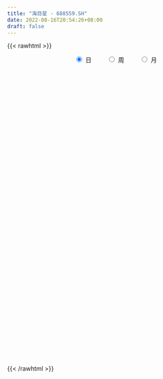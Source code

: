 ```yaml
---
title: "海目星 - 688559.SH"
date: 2022-08-16T20:54:26+08:00
draft: false
---
```

{{< rawhtml >}}
    <div style="text-align: center">
        <label style="padding: 1rem;"><input style="margin-right: .5rem" type="radio" name="period" value="D" checked onclick="period_change(this)">日</label>
        <label style="padding: 1rem;"><input style="margin-right: .5rem" type="radio" name="period" value="W" onclick="period_change(this)">周</label>
        <label style="padding: 1rem;"><input style="margin-right: .5rem" type="radio" name="period" value="M" onclick="period_change(this)">月</label>
    </div>
    <div id="chart" style="height: 700px;"></div> 
    <script type="text/javascript">
        const D_v = [331023.58,233807.2,168709.3,133094.1,109675.34,128371.54,232971.29,162898.63,172274.98,119648.95,159920.66,119898.91,85686.98,66166.18,46047.25,50195.69,43877.02,59769.18,60004.57,48493.14,50238.14,45482.8,31546.42,31267.05,38848.85,25754.62,40434.48,19551.97,17386.83,28547.56,35949.42,72055.85,62269.78,57394.04,94035.04,64672.62,48995.63,57337.78,41076.34,35884.41,26931.94,18920.48,19623.72,37570.0,27337.05,24051.75,17864.01,29975.16,27480.89,35969.05,31116.46,16134.08,15358.33,17590.92,34289.47,18653.38,93628.98,93809.79,104247.86,61051.92,40151.58,61140.1,42479.87,27779.63,43604.35,51585.42,51033.71,81971.8,71501.07,64108.94,51610.06,44885.14,46375.84,61001.93,91034.06,86694.61,90963.95,61566.8,75200.06,54474.35,64642.5,50684.48,49003.52,61023.21,34723.7,29428.75,32734.49,38413.15,23425.03,56020.06,27375.92,52328.74,26846.67,32921.66,20816.92,22896.62,19443.12,21040.9,39245.28,26057.48,19318.3,13278.14,27647.57,29142.84,20841.0,16593.69,27435.59,20419.98,19725.9,29440.09,22309.76,25069.95,20050.11,14425.6,18713.95,8378.63,19792.21,35268.82,15382.82,16402.07,16131.71,12087.07,5748.39,6501.84,8271.77,13477.61,9988.2,10946.22,7001.46,7237.73,6004.34,11714.02,7564.57,17605.28,8457.98,8778.98,8793.21,6280.7,7685.56,5963.86,10653.61,30622.83,9109.38,6786.88,9618.38,27932.48,17240.83,10111.9,15473.67,16144.86,9062.37,12127.78,9706.4,16666.21,28306.8,9711.33,16894.25,20410.95,12574.25,8017.38,7888.02,9633.59,11510.06,47359.8,88451.52,44924.3,52213.73,35433.09,21847.64,20194.15,30752.92,52430.51,97992.02,86076.24,58362.53,47662.2,41755.29,65951.6,51879.31,30564.98,29718.81,55191.91,25887.0,23278.68,21193.98,28178.23,23956.69,29400.46,38995.44,33870.59,54048.98,34643.27,41823.66,38794.8,36811.73,29249.6,32115.09,41966.31,40570.98,80893.03,104964.8,91157.41,54117.93,46646.16,61306.2,28813.28,56171.85,50581.29,40721.39,38268.32,33644.83,45431.62,71469.36,50493.99,61254.43,68721.55,61261.03,93715.04,67078.17,52339.45,75222.1,39530.6,44711.54,42327.56,37533.37,54478.87,44538.25,26556.68,27148.1,32338.6,24718.5,37182.27,36898.15,71468.62,27955.01,30447.15,47325.92,48472.44,34913.52,23981.65,34886.96,23591.37,41444.21,31298.31,37188.46,38286.51,74011.53,54285.15,34209.96,29100.76,34166.88,22652.29,21228.1,20153.44,21404.92,10201.47,28105.26,16931.06,13921.08,15467.34,17082.74,16757.05,21009.95,28442.02,38822.35,49709.01,29239.67,14378.91,10764.77,24712.82,21900.63,19608.9,13060.34,19413.24,50433.92,71283.25,29966.97,29547.51,24959.04,41022.71,42678.46,31134.63,31847.88,35013.26,33464.67,33822.89,33819.27,53514.19,48693.5,43990.81,45631.11,24791.77,24333.06,22819.25,37850.53,34425.36,23074.67,29493.68,18135.37,35828.43,36440.77,29896.84,19928.09,24570.15,22535.37,17011.03,19214.49,25988.4,51743.51,26178.63,14137.79,14675.73,14061.28,16904.03,24429.76,20756.37,17976.48,26929.93,26180.96,23295.91,32942.71,24871.73,12601.2,19320.85,24563.01,18942.41,17368.01,22452.35,24099.37,32412.19,25026.72,15469.4,16916.7,10651.25,13952.28,14104.81,14174.37,12758.4,12902.24,35177.42,19851.15,30182.39,20104.14,16565.87,23366.41,22328.34,45144.6,14750.3,12378.28,11021.07,29863.49,30851.12,36629.51,29450.81,29261.13,26055.25,20412.02,17345.21,16250.0,16392.1,22259.97,23482.74,52547.02,53513.36,55080.51,69533.35,65653.68,25752.52,38573.22,44225.82,85085.15,37034.71,34280.37,30163.95,26058.78,58255.53,28312.7,60008.21,32769.54,25241.91,28709.0,24500.05,24769.24,28970.08,40845.62,53270.67,144759.59,124082.15,56417.82,56245.76,33697.78,48856.34,47066.54,60080.15,57036.01,44595.96,37109.71,43546.89,26653.7,39239.57,48939.97,39905.43,25575.36,27446.99,46948.98,36727.99,78456.77,65310.74,31017.2,56145.79,32683.56,20507.32,27772.42,27767.54,50134.92,32580.49,65913.49,124703.09,74196.02,66816.58,53554.17,72455.48,87053.7,93683.61,46338.45,43659.44,45493.91,60526.42,42398.01,37273.68,46298.21,75067.66,48035.26,87332.81,61694.25,38097.69,35076.74,51516.56,51746.06,25086.18,41772.77,36426.66,33616.8,26228.43,30502.51,34047.08,32388.22,41509.78,26537.19,24682.67,31363.05,26689.27,45560.0,58797.93,77983.22,54066.5,102053.53,44588.1,58853.32,48512.77,51707.13,26173.81,42483.06,40165.1,49981.25,46814.47,32369.72,65685.56,77443.96]
const D_histogram = [0.0,-0.507988604,-0.6907467569,-0.8097497912,-0.850714131,-0.7742231205,-0.4776633893,-0.3499112073,-0.183892279,-0.0487592488,0.0696149837,0.0983689504,-0.009276589,-0.1642035876,-0.2311417011,-0.2714412695,-0.2106264646,-0.1172228539,-0.0322731202,0.0551235949,0.0397913568,0.006094191,-0.0258740048,-0.0001405272,0.0310544449,0.0397157925,0.0056291661,-0.0209300063,-0.0068695986,0.0057637203,-0.0272070166,0.0125844542,0.100972663,0.1996405334,0.3233748548,0.4064573466,0.4689891653,0.5130169247,0.4915534664,0.4615931904,0.3834297652,0.3293312129,0.2828287301,0.2364986634,0.2125879864,0.1907347221,0.1708818653,0.1529340704,0.1227327308,0.0121260881,-0.1099213105,-0.17250249,-0.2145592711,-0.2187218644,-0.1620403253,-0.1144972447,0.0469784406,0.2253442618,0.4459141381,0.485713858,0.4824072521,0.3330935924,0.2524960141,0.1656492523,0.0937387885,0.0992019631,0.1552016519,0.3385046954,0.3780674492,0.456703501,0.4308605198,0.3590501175,0.3756079164,0.1509915116,0.2282606446,0.3682832186,0.5037209352,0.4991253203,0.3599141104,0.2078998351,-0.0410088322,-0.2290173276,-0.3742206721,-0.5364603377,-0.6511490419,-0.6347254871,-0.6133951404,-0.5376553009,-0.4573610466,-0.4463019894,-0.404172244,-0.4651088749,-0.5359750833,-0.484960348,-0.3961361973,-0.4092590097,-0.3021409815,-0.1769154718,-0.0299092528,0.0254695274,0.0357731461,-0.000666086,-0.0919327041,-0.2189519516,-0.2725161073,-0.2657619909,-0.2337134193,-0.257795739,-0.2099106651,-0.1936162756,-0.2147659724,-0.1818436801,-0.1705865092,-0.1399247498,-0.1405086517,-0.1175680372,-0.1088971073,-0.1968066847,-0.2272368603,-0.2361195343,-0.2113475439,-0.1931017655,-0.1424486013,-0.0846627717,-0.0150317644,0.0737238979,0.1753893632,0.2372975652,0.2462497931,0.2222560521,0.215377886,0.185273744,0.1736766746,0.235794707,0.2688463999,0.2755909049,0.2929446607,0.2841000414,0.2548218564,0.2366646876,0.159520008,0.0516362791,-0.0093495558,-0.0472950612,-0.0482807209,0.0608530688,0.1042362452,0.1058109476,0.1351022096,0.1141900589,0.0798781381,0.0649493724,0.0347243785,0.065978559,0.0057044163,-0.0283809811,-0.0946162359,-0.1964598865,-0.2222999929,-0.227997428,-0.2176987991,-0.1610417703,-0.1340907471,0.1315954685,0.3061359281,0.3907261894,0.4665811649,0.5280920966,0.525130195,0.4807163605,0.4530353356,0.5153945408,0.7216429927,0.9073425795,0.9598698108,0.9335585376,0.8704860381,0.6382758616,0.3503384989,0.1655743433,0.0292583545,-0.0377032063,-0.0544077032,-0.1381679182,-0.1431034484,-0.1471879042,-0.1335967455,-0.1788960846,-0.1326036425,-0.0495348647,0.1072260961,0.1855656829,0.0723764855,0.074014774,-0.0613136311,-0.1916550819,-0.1418462856,-0.0560772342,0.1161475646,0.6249148423,1.0523205689,1.5009295347,1.6276512184,1.5741763153,1.3125229166,1.0255622106,1.0915474296,1.1354036956,1.3589760644,1.39191775,1.354721511,1.0394919107,1.1978614319,1.3108278715,1.9748258704,2.3896772001,2.7590206283,1.7569940454,1.0926606005,0.3245154669,-0.0722231523,-0.4826050698,-0.913387028,-1.0195846879,-1.2545964495,-1.3943466977,-1.7612752511,-2.0022856323,-2.1388788699,-2.0416368076,-2.0580134875,-1.9939126222,-1.8398951353,-2.0354512921,-2.2022883813,-2.1101686956,-1.7913036445,-1.4252764671,-1.4132179822,-1.159029623,-1.1045485851,-0.9624277263,-0.535145389,-0.4997785886,-0.4286976695,-0.4560436014,-0.1099248813,0.186261015,0.4932729783,0.4688493182,0.6619255976,0.6274230812,0.5106458433,0.469788109,0.2912387582,0.1046442834,-0.2338029106,-0.2528459094,-0.3502775383,-0.52731183,-0.6652615215,-0.7182736189,-0.7123560518,-0.509283135,-0.1346858256,0.0121921805,0.1560315661,0.1560533835,0.1287558016,0.1460992539,0.0874342406,0.1110017814,-0.020232052,-0.0915952703,0.1408075933,0.6366169505,0.8546292787,1.0900020724,1.0725442147,1.2160904764,1.3124081986,1.161761672,0.8373212765,0.6673002403,0.3940507309,0.2418333762,0.1078109122,0.2223543758,0.1505018873,0.2313632872,0.117273448,-0.0864911443,-0.1409394525,-0.1924356724,-0.1125844896,-0.0596357728,-0.0549066864,-0.1526374534,-0.1591454616,-0.4702572571,-0.7532441819,-0.6287182112,-0.6048630845,-0.5067704353,-0.4937696192,-0.4998354771,-0.4219446061,-0.4974929259,-0.7668661419,-1.0244317141,-1.0768792422,-0.9802427029,-0.8695760308,-0.8764648478,-0.8040667175,-0.5007789685,-0.3674745679,-0.4164241786,-0.4312258414,-0.5370990718,-0.7392287072,-0.6939333877,-0.7221788007,-0.6836250755,-0.7542755615,-0.7437224492,-0.8087659402,-0.7206568377,-0.5229383661,-0.1750706296,-0.0457666297,-0.0492791607,-0.136380247,-0.091668564,-0.093471271,-0.0832774507,-0.1380229705,-0.1249876324,-0.0564653181,-0.2182806209,-0.218096635,-0.3462689582,-0.4912247633,-0.5460842703,-0.4554752077,-0.235919539,-0.0575571334,0.0079097154,0.0368183297,0.0386608907,0.299684752,0.3169516311,0.5212333022,0.7025619387,0.852015464,0.8913035143,0.8032059593,0.7037853191,0.5325904134,0.3433145262,0.1295093192,0.1901256451,0.5097542112,0.7944817056,1.0125174422,1.4060344943,1.7867890052,1.9121501451,2.024773659,2.2005813059,2.0501245183,1.9102606929,1.5489944103,1.0975502458,0.6094718888,0.6280645913,0.4748939767,0.4775595285,0.3411848033,0.1163755658,-0.1146906608,-0.4987630598,-0.6792212575,-0.7172209591,-0.4906342207,-0.2812773166,0.0645761438,-0.087718892,-0.1885958805,-0.5004159354,-0.8484686195,-1.2264934807,-1.7104585889,-1.5563653766,-1.2659798346,-0.8616626618,-0.5698159934,-0.4116036182,-0.3700333207,-0.1935858835,-0.0269241823,-0.0129174609,0.0195750574,-0.0057405355,-0.0110657726,-0.0526966643,0.1194300557,0.1009812741,0.049974265,-0.3035064206,-0.459760209,-0.5533564611,-0.6219341543,-0.6570546968,-0.4183392426,-0.2224892404,0.1671156104,0.7964801336,1.3109319404,1.4706844413,1.3976681648,1.5233762014,2.0233167738,2.3766408161,2.2490927454,2.1975895335,2.1493212401,1.8760739202,1.535679893,1.2377429329,1.08004643,0.7410008647,0.4447725188,-0.0991977878,-0.6746177226,-1.0223439172,-1.1946722202,-1.1489432165,-1.0467288896,-0.9363339058,-0.647689509,-0.5545380879,-0.7119815679,-0.9834316946,-1.1994631164,-1.1318516216,-0.9633658491,-0.9374017418,-0.8978837441,-0.8269212117,-0.7591449356,-0.6977411494,-0.6074985726,-0.242150385,0.3848802755,0.7369390719,1.1913533008,1.3451518335,1.3134419115,0.9701218728,0.4983310805,0.1527702595,0.1402199701,0.345028844,0.6107337566,0.5770072477,0.2896854377,0.2873095156,0.5587283648]
const D_fast = [0.0,-0.634985755,-0.9904305972,-1.3118710792,-1.5655139517,-1.6825787214,-1.5054348375,-1.4651604574,-1.3451145988,-1.2221713809,-1.0863934023,-1.0330471981,-1.1430118847,-1.3389897802,-1.463713319,-1.5718732048,-1.5637150161,-1.4996171188,-1.4227356651,-1.3215580514,-1.3269424503,-1.3591160682,-1.3975527653,-1.3718544195,-1.3328958361,-1.3143055404,-1.3469848753,-1.3787765493,-1.3664335412,-1.3523592922,-1.3921317833,-1.349194199,-1.2355628244,-1.0869848207,-0.8824067856,-0.6977099571,-0.517930847,-0.3456488565,-0.2442239482,-0.1587859266,-0.1410919105,-0.1128576596,-0.0886529598,-0.0758583607,-0.0466220411,-0.0207916249,0.0020759846,0.0223617074,0.0228435504,-0.0847315702,-0.2342592964,-0.3399660985,-0.4356626973,-0.4945057568,-0.478334299,-0.4594155296,-0.2861952341,-0.0514933475,0.2805550634,0.4417832478,0.559078455,0.4930381933,0.4755646186,0.4301301698,0.3816544031,0.4119180685,0.5067181703,0.7746473876,0.9087270037,1.1015389307,1.1834110795,1.2013632065,1.3118229846,1.1249544577,1.2592887518,1.4913821304,1.7527500808,1.8729357961,1.8237031137,1.7236637972,1.4645029219,1.2192400946,0.980481582,0.684126832,0.4066508673,0.2643930504,0.132374612,0.0737006263,0.0396546189,-0.0608618213,-0.1197751368,-0.2969889865,-0.5018489657,-0.5720743174,-0.5822842161,-0.6977217809,-0.6661389981,-0.5851423562,-0.4456134505,-0.3838672884,-0.3646203832,-0.4012261369,-0.5154759309,-0.6972331664,-0.8189263489,-0.8786127301,-0.9049925134,-0.9935237679,-0.9981163603,-1.0302260396,-1.1050672296,-1.1176058573,-1.1489953136,-1.1533147417,-1.1890258065,-1.1954772013,-1.2140305483,-1.3511417968,-1.4383811875,-1.5062937451,-1.5343586406,-1.5643883037,-1.5493472898,-1.512727153,-1.4468540869,-1.3396674501,-1.194154644,-1.0729220507,-1.0024073745,-0.9708371025,-0.9238707971,-0.9076565031,-0.8758344038,-0.7547676947,-0.6545044018,-0.5788621706,-0.4882722496,-0.4260918586,-0.3916645794,-0.3506555763,-0.387920254,-0.482894913,-0.5462181369,-0.5959874077,-0.6090432476,-0.4846961906,-0.4152539529,-0.3872265136,-0.3241596992,-0.3165243353,-0.3308667215,-0.3295581441,-0.3511020433,-0.3033532231,-0.3622012618,-0.4033819044,-0.4932712182,-0.6442298404,-0.7256449451,-0.7883417371,-0.832467808,-0.8160712218,-0.8226428854,-0.5240578026,-0.2729833611,-0.0907115523,0.1017887144,0.2953226702,0.4236433174,0.4994085729,0.584986382,0.7761942224,1.1628534225,1.5753886541,1.8678833382,2.0749616993,2.2295107093,2.1568694983,1.9565167603,1.8131461905,1.6841447903,1.607757428,1.5774510052,1.4591488108,1.4184374184,1.3775559865,1.3577479589,1.2677245987,1.2808661301,1.3515511917,1.5351186766,1.6598496841,1.5647546081,1.58489659,1.4342397771,1.2559845559,1.2703317808,1.3420815236,1.5433432136,2.2083392018,2.8988250707,3.7226664201,4.2563009085,4.5963700842,4.6628474146,4.6322772613,4.9711493377,5.2988565276,5.8621729125,6.2430940356,6.5445781744,6.4892215518,6.9470564309,7.3877298384,8.5454343049,9.5577049346,10.6168035199,10.0540254484,9.6628571536,8.9758408867,8.5610464794,8.0300132945,7.3708845793,7.0097907474,6.4611298734,5.9727929508,5.1655455847,4.4239637954,3.7526508403,3.3394837007,2.8086036489,2.3742263587,2.0682700617,1.3638510819,0.6464418974,0.2110194093,0.0820585492,0.0917666099,-0.2494794009,-0.2850484474,-0.5067045557,-0.6051906285,-0.3116946385,-0.4012724852,-0.4373659836,-0.5787228158,-0.260085316,0.0826658341,0.5129960419,0.6057847114,0.9643423902,1.0866956441,1.097579867,1.17416916,1.0684294988,0.9079960947,0.5110981731,0.4288436969,0.2438426834,-0.0650195657,-0.3692846376,-0.6018651397,-0.7740365856,-0.6982844525,-0.3573585995,-0.2074325483,-0.0245852711,0.0144498921,0.0193412606,0.0732095263,0.0364030733,0.0877210594,-0.048570787,-0.1428328229,0.124771939,0.7797355338,1.2114051817,1.7192784936,1.9699566896,2.4175255703,2.8419453421,2.9817392335,2.8666291572,2.8634331811,2.6886963544,2.5969373437,2.4898676078,2.6599996653,2.6257726486,2.7644748703,2.6797033931,2.4543160147,2.3646328435,2.2650277054,2.3167327658,2.3547725394,2.3457749542,2.2098848239,2.1635904503,1.7349143405,1.2636163702,1.2309627882,1.1036021437,1.0750021841,0.9645605954,0.8335358682,0.8059405877,0.6060190364,0.144929285,-0.3687442158,-0.6904115544,-0.8388356909,-0.9455630264,-1.1715680554,-1.3001866045,-1.1220935976,-1.080657839,-1.2337134943,-1.3563216175,-1.5964696158,-1.983406428,-2.1115944554,-2.3203845686,-2.4527371123,-2.7119564886,-2.8873339887,-3.1545689647,-3.2466240716,-3.1796401916,-2.8755401125,-2.75767777,-2.7735100912,-2.8947062393,-2.8729116973,-2.898082222,-2.9087077644,-2.9979590268,-3.0161705968,-2.9617646121,-3.17815007,-3.2324902429,-3.4472298057,-3.7149918016,-3.9063723761,-3.9296321154,-3.7690563315,-3.6050832093,-3.5376389316,-3.4995257348,-3.4880179512,-3.1520729019,-3.0555681151,-2.7209781184,-2.3640089972,-2.0015516059,-1.7394376771,-1.6267337422,-1.5502080526,-1.588255355,-1.6917026107,-1.8731304878,-1.7649827506,-1.3179156318,-0.8345677109,-0.3634026138,0.3816230618,1.2090748241,1.8124735002,2.4312904288,3.1572434022,3.5193177443,3.8570190921,3.883001412,3.7059448089,3.3702344241,3.5458432745,3.5113961541,3.6334515879,3.5823730636,3.3866577176,3.1269188258,2.6181556618,2.2678921498,2.0505872084,2.1545153916,2.2935529665,2.655550463,2.4813257042,2.3332997455,1.8963757067,1.3362058677,0.6515576364,-0.260022119,-0.4950202509,-0.5211296675,-0.3322281602,-0.1828354902,-0.1275240195,-0.1784620522,-0.0504110858,0.1095195698,0.1202969259,0.1576832086,0.1309324819,0.1228408016,0.0680357438,0.2700199778,0.2768165147,0.2383030719,-0.1910542189,-0.4622480596,-0.694183427,-0.9182446587,-1.1176288754,-0.9834982319,-0.8432705398,-0.4118867863,0.4165977702,1.2587825622,1.7862061734,2.0626069381,2.569159025,3.5749287909,4.5224130372,4.9571381528,5.4550323242,5.9440943409,6.1398655011,6.1833914471,6.1948902202,6.3072053248,6.1534099758,5.9683747595,5.3996050059,4.6555306405,4.0522184666,3.5812221085,3.3397153082,3.1802474127,3.0565589201,3.1832809396,3.1377978387,2.8023589667,2.2850509163,1.7691537154,1.5538023048,1.481446615,1.2730602869,1.0881073486,0.952339578,0.8303296202,0.7172981191,0.6556660528,0.9604766441,1.6837273735,2.2200209379,2.9722734919,3.4623599831,3.759010539,3.6582209684,3.3110129462,3.0036446901,3.0261493933,3.3172154782,3.7356038299,3.846129133,3.6312286823,3.7006801391,4.1117810795]
const D_slow = [0.0,-0.126997151,-0.2996838402,-0.502121288,-0.7147998208,-0.9083556009,-1.0277714482,-1.11524925,-1.1612223198,-1.173412132,-1.1560083861,-1.1314161485,-1.1337352957,-1.1747861926,-1.2325716179,-1.3004319353,-1.3530885514,-1.3823942649,-1.3904625449,-1.3766816462,-1.366733807,-1.3652102593,-1.3716787605,-1.3717138923,-1.363950281,-1.3540213329,-1.3526140414,-1.357846543,-1.3595639426,-1.3581230125,-1.3649247667,-1.3617786531,-1.3365354874,-1.286625354,-1.2057816404,-1.1041673037,-0.9869200124,-0.8586657812,-0.7357774146,-0.620379117,-0.5245216757,-0.4421888725,-0.37148169,-0.3123570241,-0.2592100275,-0.211526347,-0.1688058807,-0.1305723631,-0.0998891804,-0.0968576583,-0.124337986,-0.1674636085,-0.2211034262,-0.2757838923,-0.3162939737,-0.3449182849,-0.3331736747,-0.2768376093,-0.1653590747,-0.0439306102,0.0766712028,0.1599446009,0.2230686044,0.2644809175,0.2879156146,0.3127161054,0.3515165184,0.4361426922,0.5306595545,0.6448354298,0.7525505597,0.8423130891,0.9362150682,0.9739629461,1.0310281072,1.1230989119,1.2490291457,1.3738104757,1.4637890033,1.5157639621,1.5055117541,1.4482574222,1.3547022541,1.2205871697,1.0577999092,0.8991185375,0.7457697524,0.6113559271,0.4970156655,0.3854401681,0.2843971071,0.1681198884,0.0341261176,-0.0871139694,-0.1861480187,-0.2884627712,-0.3639980166,-0.4082268845,-0.4157041977,-0.4093368158,-0.4003935293,-0.4005600508,-0.4235432268,-0.4782812147,-0.5464102416,-0.6128507393,-0.6712790941,-0.7357280289,-0.7882056951,-0.836609764,-0.8903012572,-0.9357621772,-0.9784088045,-1.0133899919,-1.0485171548,-1.0779091641,-1.105133441,-1.1543351121,-1.2111443272,-1.2701742108,-1.3230110968,-1.3712865381,-1.4068986885,-1.4280643814,-1.4318223225,-1.413391348,-1.3695440072,-1.3102196159,-1.2486571676,-1.1930931546,-1.1392486831,-1.0929302471,-1.0495110785,-0.9905624017,-0.9233508017,-0.8544530755,-0.7812169103,-0.7101919,-0.6464864359,-0.587320264,-0.547440262,-0.5345311922,-0.5368685811,-0.5486923464,-0.5607625267,-0.5455492595,-0.5194901981,-0.4930374612,-0.4592619088,-0.4307143941,-0.4107448596,-0.3945075165,-0.3858264219,-0.3693317821,-0.367905678,-0.3750009233,-0.3986549823,-0.4477699539,-0.5033449521,-0.5603443091,-0.6147690089,-0.6550294515,-0.6885521383,-0.6556532711,-0.5791192891,-0.4814377418,-0.3647924505,-0.2327694264,-0.1014868776,0.0186922125,0.1319510464,0.2607996816,0.4412104298,0.6680460746,0.9080135273,1.1414031617,1.3590246713,1.5185936367,1.6061782614,1.6475718472,1.6548864358,1.6454606343,1.6318587085,1.5973167289,1.5615408668,1.5247438908,1.4913447044,1.4466206832,1.4134697726,1.4010860564,1.4278925805,1.4742840012,1.4923781226,1.5108818161,1.4955534083,1.4476396378,1.4121780664,1.3981587578,1.427195649,1.5834243596,1.8465045018,2.2217368854,2.6286496901,3.0221937689,3.350324498,3.6067150507,3.8796019081,4.163452832,4.5031968481,4.8511762856,5.1898566634,5.449729641,5.749194999,6.0769019669,6.5706084345,7.1680277345,7.8577828916,8.297031403,8.5701965531,8.6513254198,8.6332696317,8.5126183643,8.2842716073,8.0293754353,7.7157263229,7.3671396485,6.9268208357,6.4262494277,5.8915297102,5.3811205083,4.8666171364,4.3681389809,3.908165197,3.399302374,2.8487302787,2.3211881048,1.8733621937,1.5170430769,1.1637385814,0.8739811756,0.5978440293,0.3572370978,0.2234507505,0.0985061034,-0.008668314,-0.1226792144,-0.1501604347,-0.1035951809,0.0197230636,0.1369353932,0.3024167926,0.4592725629,0.5869340237,0.704381051,0.7771907405,0.8033518114,0.7449010837,0.6816896064,0.5941202218,0.4622922643,0.2959768839,0.1164084792,-0.0616805338,-0.1890013175,-0.2226727739,-0.2196247288,-0.1806168373,-0.1416034914,-0.109414541,-0.0728897275,-0.0510311674,-0.023280722,-0.028338735,-0.0512375526,-0.0160356543,0.1431185834,0.356775903,0.6292764211,0.8974124748,1.2014350939,1.5295371436,1.8199775615,2.0293078807,2.1961329407,2.2946456235,2.3551039675,2.3820566956,2.4376452895,2.4752707613,2.5331115831,2.5624299451,2.5408071591,2.5055722959,2.4574633778,2.4293172554,2.4144083122,2.4006816406,2.3625222773,2.3227359119,2.2051715976,2.0168605521,1.8596809993,1.7084652282,1.5817726194,1.4583302146,1.3333713453,1.2278851938,1.1035119623,0.9117954268,0.6556874983,0.3864676878,0.141407012,-0.0759869957,-0.2951032076,-0.496119887,-0.6213146291,-0.7131832711,-0.8172893157,-0.9250957761,-1.059370544,-1.2441777208,-1.4176610677,-1.5982057679,-1.7691120368,-1.9576809272,-2.1436115395,-2.3458030245,-2.5259672339,-2.6567018255,-2.7004694829,-2.7119111403,-2.7242309305,-2.7583259922,-2.7812431333,-2.804610951,-2.8254303137,-2.8599360563,-2.8911829644,-2.9052992939,-2.9598694492,-3.0143936079,-3.1009608475,-3.2237670383,-3.3602881059,-3.4741569078,-3.5331367925,-3.5475260759,-3.545548647,-3.5363440646,-3.5266788419,-3.4517576539,-3.3725197461,-3.2422114206,-3.0665709359,-2.8535670699,-2.6307411914,-2.4299397015,-2.2539933717,-2.1208457684,-2.0350171369,-2.002639807,-1.9551083958,-1.827669843,-1.6290494166,-1.375920056,-1.0244114325,-0.5777141811,-0.0996766449,0.4065167699,0.9566620963,1.4691932259,1.9467583991,2.3340070017,2.6083945632,2.7607625354,2.9177786832,3.0365021774,3.1558920595,3.2411882603,3.2702821518,3.2416094866,3.1169187216,2.9471134073,2.7678081675,2.6451496123,2.5748302832,2.5909743191,2.5690445961,2.521895626,2.3967916421,2.1846744873,1.8780511171,1.4504364699,1.0613451257,0.7448501671,0.5294345016,0.3869805033,0.2840795987,0.1915712685,0.1431747977,0.1364437521,0.1332143869,0.1381081512,0.1366730174,0.1339065742,0.1207324081,0.1505899221,0.1758352406,0.1883288068,0.1124522017,-0.0024878506,-0.1408269659,-0.2963105044,-0.4605741786,-0.5651589893,-0.6207812994,-0.5790023968,-0.3798823634,-0.0521493783,0.3155217321,0.6649387733,1.0457828236,1.5516120171,2.1457722211,2.7080454074,3.2574427908,3.7947731008,4.2637915809,4.6477115541,4.9571472873,5.2271588948,5.412409111,5.5236022407,5.4988027938,5.3301483631,5.0745623838,4.7758943288,4.4886585246,4.2269763023,3.9928928258,3.8309704486,3.6923359266,3.5143405346,3.2684826109,2.9686168318,2.6856539264,2.4448124642,2.2104620287,1.9859910927,1.7792607898,1.5894745558,1.4150392685,1.2631646254,1.2026270291,1.298847098,1.483081866,1.7809201912,2.1172081495,2.4455686274,2.6880990956,2.8126818657,2.8508744306,2.8859294231,2.9721866342,3.1248700733,3.2691218852,3.3415432446,3.4133706235,3.5530527147]
const D_data = [['2020-09-09', 31.0, 31.96, 30.88, 36.2],['2020-09-10', 28.21, 24.0, 23.36, 29.5],['2020-09-11', 23.43, 25.69, 22.9, 26.55],['2020-09-14', 26.55, 25.01, 24.55, 26.99],['2020-09-15', 25.18, 24.8, 23.9, 25.36],['2020-09-16', 24.38, 25.6, 24.1, 25.9],['2020-09-17', 25.61, 28.73, 25.4, 30.72],['2020-09-18', 27.8, 27.28, 26.19, 28.1],['2020-09-21', 27.58, 28.18, 26.88, 29.89],['2020-09-22', 28.0, 28.35, 27.77, 29.5],['2020-09-23', 27.71, 28.67, 26.41, 29.2],['2020-09-24', 28.12, 27.85, 27.1, 28.85],['2020-09-25', 28.0, 25.8, 25.8, 28.12],['2020-09-28', 25.91, 24.26, 23.88, 25.99],['2020-09-29', 24.59, 24.43, 24.21, 24.84],['2020-09-30', 24.49, 24.09, 23.82, 25.08],['2020-10-09', 24.74, 25.03, 24.2, 25.35],['2020-10-12', 25.69, 25.53, 25.21, 26.09],['2020-10-13', 25.59, 25.65, 25.35, 26.59],['2020-10-14', 25.53, 25.96, 25.15, 26.17],['2020-10-15', 25.93, 24.71, 24.5, 26.26],['2020-10-16', 24.62, 24.17, 23.78, 24.85],['2020-10-19', 24.3, 23.81, 23.68, 24.45],['2020-10-20', 23.71, 24.31, 23.52, 24.38],['2020-10-21', 24.39, 24.35, 24.1, 24.75],['2020-10-22', 24.59, 24.01, 23.71, 24.62],['2020-10-23', 24.02, 23.23, 22.91, 24.25],['2020-10-26', 23.25, 22.96, 22.73, 23.38],['2020-10-27', 23.04, 23.23, 22.81, 23.42],['2020-10-28', 23.35, 23.09, 22.42, 23.35],['2020-10-29', 22.7, 22.26, 22.12, 22.99],['2020-10-30', 22.25, 22.99, 21.96, 24.05],['2020-11-02', 22.64, 23.8, 21.98, 24.11],['2020-11-03', 23.89, 24.37, 23.71, 24.62],['2020-11-04', 24.36, 25.32, 24.36, 26.12],['2020-11-05', 25.89, 25.5, 24.78, 25.98],['2020-11-06', 25.52, 25.84, 25.03, 25.98],['2020-11-09', 25.89, 26.16, 25.52, 26.58],['2020-11-10', 26.4, 25.69, 25.6, 26.47],['2020-11-11', 25.94, 25.73, 25.11, 26.07],['2020-11-12', 25.7, 25.09, 24.69, 25.72],['2020-11-13', 24.96, 25.25, 24.66, 25.48],['2020-11-16', 25.45, 25.26, 24.89, 25.49],['2020-11-17', 25.3, 25.17, 24.91, 26.36],['2020-11-18', 24.99, 25.4, 24.71, 25.54],['2020-11-19', 25.26, 25.43, 25.25, 26.02],['2020-11-20', 25.19, 25.46, 25.0, 25.81],['2020-11-23', 25.6, 25.49, 25.3, 26.44],['2020-11-24', 25.2, 25.3, 24.82, 25.56],['2020-11-25', 25.43, 23.95, 23.83, 25.46],['2020-11-26', 23.8, 23.12, 22.79, 24.06],['2020-11-27', 23.13, 23.23, 22.87, 23.46],['2020-11-30', 23.26, 23.02, 22.93, 23.38],['2020-12-01', 23.11, 23.16, 22.92, 23.25],['2020-12-02', 23.1, 23.87, 22.91, 24.1],['2020-12-03', 23.9, 23.88, 23.41, 23.99],['2020-12-04', 25.6, 25.8, 25.01, 26.85],['2020-12-07', 25.77, 27.0, 25.65, 27.61],['2020-12-08', 27.43, 28.85, 26.75, 29.36],['2020-12-09', 28.69, 27.65, 27.5, 29.26],['2020-12-10', 27.64, 27.6, 27.0, 28.05],['2020-12-11', 27.25, 25.7, 25.69, 27.55],['2020-12-14', 26.02, 26.2, 25.51, 26.5],['2020-12-15', 26.0, 25.87, 25.75, 26.47],['2020-12-16', 26.35, 25.77, 25.53, 27.5],['2020-12-17', 25.96, 26.68, 24.35, 27.08],['2020-12-18', 26.78, 27.63, 26.53, 27.66],['2020-12-21', 28.14, 30.13, 27.42, 31.0],['2020-12-22', 30.29, 29.29, 29.25, 31.2],['2020-12-23', 29.34, 30.52, 29.34, 31.96],['2020-12-24', 30.36, 29.81, 29.65, 31.28],['2020-12-25', 29.59, 29.4, 28.7, 29.99],['2020-12-28', 30.27, 30.78, 29.43, 31.2],['2020-12-29', 30.89, 27.54, 27.51, 31.2],['2020-12-30', 28.14, 31.22, 28.14, 32.35],['2020-12-31', 31.3, 32.99, 30.8, 33.7],['2021-01-04', 33.83, 34.2, 32.62, 35.48],['2021-01-05', 34.03, 33.39, 32.8, 34.81],['2021-01-06', 33.54, 31.86, 30.94, 33.8],['2021-01-07', 31.86, 31.35, 30.97, 33.13],['2021-01-08', 31.39, 29.33, 29.15, 31.77],['2021-01-11', 29.06, 29.01, 28.5, 30.15],['2021-01-12', 29.4, 28.6, 28.0, 29.4],['2021-01-13', 28.74, 27.37, 26.4, 29.05],['2021-01-14', 27.27, 26.9, 26.79, 27.99],['2021-01-15', 26.91, 27.9, 26.91, 28.25],['2021-01-18', 27.9, 27.68, 26.71, 28.17],['2021-01-19', 27.77, 28.26, 27.53, 29.23],['2021-01-20', 28.6, 28.42, 27.8, 28.9],['2021-01-21', 28.22, 27.5, 27.05, 28.45],['2021-01-22', 27.5, 27.74, 27.08, 28.11],['2021-01-25', 28.03, 26.08, 25.9, 28.03],['2021-01-26', 26.0, 25.21, 25.18, 26.37],['2021-01-27', 25.41, 26.27, 25.23, 27.06],['2021-01-28', 25.6, 26.75, 25.49, 27.06],['2021-01-29', 27.12, 25.32, 24.94, 27.12],['2021-02-01', 25.05, 26.75, 25.05, 26.9],['2021-02-02', 26.6, 27.36, 26.0, 27.94],['2021-02-03', 28.36, 28.23, 27.01, 28.5],['2021-02-04', 28.48, 27.57, 26.87, 28.48],['2021-02-05', 27.57, 27.15, 26.3, 27.97],['2021-02-08', 27.25, 26.45, 25.92, 27.25],['2021-02-09', 26.58, 25.32, 25.18, 26.7],['2021-02-10', 25.29, 24.09, 24.02, 25.62],['2021-02-18', 24.17, 24.25, 24.05, 24.89],['2021-02-19', 24.2, 24.58, 24.0, 24.8],['2021-02-22', 24.88, 24.71, 24.6, 25.56],['2021-02-23', 24.71, 23.73, 23.62, 24.71],['2021-02-24', 23.8, 24.4, 23.75, 24.54],['2021-02-25', 24.5, 23.9, 23.55, 24.99],['2021-02-26', 23.8, 23.13, 22.86, 23.83],['2021-03-01', 21.7, 23.55, 21.51, 23.68],['2021-03-02', 23.54, 23.12, 23.04, 23.9],['2021-03-03', 23.04, 23.21, 22.84, 23.44],['2021-03-04', 23.46, 22.64, 22.25, 23.46],['2021-03-05', 22.3, 22.74, 22.2, 22.95],['2021-03-08', 23.0, 22.4, 22.31, 23.39],['2021-03-09', 22.21, 20.69, 20.61, 22.21],['2021-03-10', 20.9, 20.75, 20.5, 21.38],['2021-03-11', 21.01, 20.55, 20.19, 21.01],['2021-03-12', 20.6, 20.65, 20.36, 21.21],['2021-03-15', 20.95, 20.33, 20.22, 20.95],['2021-03-16', 20.31, 20.59, 20.2, 20.67],['2021-03-17', 20.59, 20.68, 20.35, 20.85],['2021-03-18', 20.69, 20.93, 20.69, 21.27],['2021-03-19', 20.81, 21.42, 20.72, 21.85],['2021-03-22', 21.4, 22.0, 21.4, 22.19],['2021-03-23', 21.79, 21.92, 21.7, 22.38],['2021-03-24', 21.8, 21.46, 21.31, 22.15],['2021-03-25', 21.35, 21.02, 21.02, 21.55],['2021-03-26', 21.18, 21.16, 21.05, 21.38],['2021-03-29', 21.0, 20.77, 20.64, 21.38],['2021-03-30', 20.68, 20.88, 20.5, 21.24],['2021-03-31', 20.86, 21.96, 20.77, 22.13],['2021-04-01', 21.82, 21.92, 21.61, 22.31],['2021-04-02', 21.7, 21.79, 21.6, 22.08],['2021-04-06', 21.8, 22.1, 21.66, 22.2],['2021-04-07', 21.99, 21.92, 21.8, 22.2],['2021-04-08', 22.02, 21.68, 21.5, 22.15],['2021-04-09', 21.61, 21.8, 21.41, 21.88],['2021-04-12', 21.77, 20.88, 20.75, 21.88],['2021-04-13', 20.89, 20.0, 19.5, 20.96],['2021-04-14', 19.99, 20.07, 19.85, 20.29],['2021-04-15', 20.3, 19.99, 19.73, 20.3],['2021-04-16', 19.99, 20.23, 19.78, 20.35],['2021-04-19', 20.3, 21.83, 20.23, 22.19],['2021-04-20', 21.64, 21.41, 21.28, 22.09],['2021-04-21', 21.41, 21.02, 20.98, 21.57],['2021-04-22', 21.24, 21.48, 20.93, 21.8],['2021-04-23', 21.4, 20.91, 20.7, 21.6],['2021-04-26', 20.63, 20.61, 20.6, 21.06],['2021-04-27', 20.55, 20.72, 20.02, 21.16],['2021-04-28', 20.68, 20.39, 20.07, 20.76],['2021-04-29', 20.66, 21.15, 20.5, 21.66],['2021-04-30', 20.74, 19.9, 19.52, 21.52],['2021-05-06', 19.7, 19.91, 19.61, 20.16],['2021-05-07', 19.91, 19.13, 19.01, 19.98],['2021-05-10', 19.07, 18.05, 17.99, 19.13],['2021-05-11', 18.05, 18.42, 17.99, 19.18],['2021-05-12', 18.58, 18.33, 18.1, 18.59],['2021-05-13', 18.29, 18.28, 18.2, 18.66],['2021-05-14', 18.47, 18.8, 18.27, 18.97],['2021-05-17', 18.78, 18.44, 18.28, 18.91],['2021-05-18', 20.86, 22.13, 20.29, 22.13],['2021-05-19', 23.0, 22.27, 21.35, 23.88],['2021-05-20', 21.38, 22.05, 21.35, 22.8],['2021-05-21', 22.0, 22.66, 21.58, 23.86],['2021-05-24', 22.58, 23.21, 22.53, 24.12],['2021-05-25', 23.21, 22.96, 22.76, 23.45],['2021-05-26', 22.82, 22.71, 22.6, 23.32],['2021-05-27', 22.56, 23.11, 22.56, 23.95],['2021-05-28', 23.45, 24.75, 23.21, 25.1],['2021-05-31', 25.3, 27.83, 24.82, 29.7],['2021-06-01', 27.8, 29.37, 26.95, 30.37],['2021-06-02', 29.99, 29.21, 28.9, 30.5],['2021-06-03', 29.21, 29.2, 28.7, 29.8],['2021-06-04', 29.5, 29.4, 29.01, 29.92],['2021-06-07', 29.03, 27.29, 26.68, 29.53],['2021-06-08', 26.89, 25.8, 25.37, 27.79],['2021-06-09', 26.06, 26.25, 25.23, 26.68],['2021-06-10', 26.35, 26.3, 25.41, 26.68],['2021-06-11', 26.35, 26.85, 25.61, 28.9],['2021-06-15', 27.25, 27.45, 26.69, 27.95],['2021-06-16', 26.57, 26.49, 26.41, 28.16],['2021-06-17', 26.0, 27.35, 25.91, 27.49],['2021-06-18', 27.15, 27.44, 26.73, 27.9],['2021-06-21', 26.88, 27.79, 26.7, 27.8],['2021-06-22', 27.63, 27.05, 26.58, 28.08],['2021-06-23', 26.4, 28.28, 26.4, 28.9],['2021-06-24', 28.17, 29.22, 28.1, 30.38],['2021-06-25', 29.11, 31.02, 29.11, 31.69],['2021-06-28', 31.0, 31.0, 30.32, 32.39],['2021-06-29', 31.09, 28.82, 28.72, 31.12],['2021-06-30', 29.05, 30.23, 29.05, 31.1],['2021-07-01', 30.18, 28.37, 28.08, 30.2],['2021-07-02', 27.99, 27.82, 27.2, 28.9],['2021-07-05', 27.82, 29.93, 27.82, 30.18],['2021-07-06', 30.35, 30.87, 29.24, 31.28],['2021-07-07', 30.35, 32.88, 30.32, 33.38],['2021-07-08', 34.1, 39.46, 34.1, 39.46],['2021-07-09', 38.5, 41.9, 38.3, 43.12],['2021-07-12', 42.01, 45.86, 42.01, 48.88],['2021-07-13', 47.0, 44.99, 43.1, 47.0],['2021-07-14', 44.9, 44.62, 43.51, 47.58],['2021-07-15', 45.53, 42.77, 41.09, 46.02],['2021-07-16', 43.73, 42.4, 42.22, 44.5],['2021-07-19', 44.06, 47.61, 43.39, 48.33],['2021-07-20', 47.05, 49.1, 47.03, 50.98],['2021-07-21', 49.99, 53.7, 48.17, 54.54],['2021-07-22', 53.56, 53.78, 52.0, 54.55],['2021-07-23', 53.68, 54.71, 51.66, 55.28],['2021-07-26', 54.73, 51.99, 50.1, 55.1],['2021-07-27', 53.65, 59.2, 53.65, 62.37],['2021-07-28', 60.0, 61.22, 56.51, 62.57],['2021-07-29', 64.0, 72.46, 63.02, 73.46],['2021-07-30', 74.5, 75.0, 72.2, 76.5],['2021-08-02', 76.1, 79.7, 76.1, 86.0],['2021-08-03', 79.9, 63.76, 63.76, 80.2],['2021-08-04', 63.52, 65.82, 62.57, 66.33],['2021-08-05', 63.85, 62.43, 60.01, 64.99],['2021-08-06', 64.4, 65.26, 62.12, 71.5],['2021-08-09', 65.96, 63.9, 59.0, 66.48],['2021-08-10', 61.0, 62.0, 59.03, 64.82],['2021-08-11', 61.11, 65.0, 60.27, 67.0],['2021-08-12', 65.99, 62.67, 59.63, 65.99],['2021-08-13', 66.01, 62.86, 62.01, 67.8],['2021-08-16', 61.0, 58.39, 56.12, 62.74],['2021-08-17', 58.75, 57.76, 56.68, 59.86],['2021-08-18', 57.74, 57.26, 54.72, 58.5],['2021-08-19', 57.88, 59.21, 56.4, 60.2],['2021-08-20', 60.0, 57.09, 56.0, 60.3],['2021-08-23', 56.98, 57.26, 56.21, 58.75],['2021-08-24', 57.0, 58.03, 55.0, 59.8],['2021-08-25', 58.09, 52.5, 49.0, 58.34],['2021-08-26', 52.03, 50.62, 50.41, 53.0],['2021-08-27', 50.85, 52.3, 49.4, 52.71],['2021-08-30', 52.87, 54.99, 50.8, 56.74],['2021-08-31', 55.15, 56.39, 52.54, 59.69],['2021-09-01', 55.38, 52.03, 50.82, 57.26],['2021-09-02', 54.55, 54.9, 52.62, 55.5],['2021-09-03', 55.4, 52.43, 50.5, 55.4],['2021-09-06', 52.41, 53.3, 49.94, 54.45],['2021-09-07', 53.3, 57.86, 52.24, 60.3],['2021-09-08', 58.28, 53.81, 53.8, 58.28],['2021-09-09', 55.45, 54.18, 52.5, 58.58],['2021-09-10', 54.3, 52.7, 51.16, 54.3],['2021-09-13', 51.71, 58.0, 51.66, 58.2],['2021-09-14', 57.23, 59.13, 57.01, 62.18],['2021-09-15', 61.63, 61.17, 58.17, 61.63],['2021-09-16', 61.09, 58.18, 58.1, 61.09],['2021-09-17', 57.38, 61.85, 57.38, 63.1],['2021-09-22', 61.86, 60.0, 59.91, 63.82],['2021-09-23', 60.6, 59.09, 57.17, 60.88],['2021-09-24', 59.22, 60.1, 56.64, 61.72],['2021-09-27', 59.08, 58.19, 56.3, 61.68],['2021-09-28', 57.88, 57.37, 56.69, 58.42],['2021-09-29', 56.3, 54.1, 51.66, 57.36],['2021-09-30', 55.67, 57.04, 54.0, 57.88],['2021-10-08', 58.85, 55.59, 55.02, 60.0],['2021-10-11', 54.8, 53.57, 52.0, 55.31],['2021-10-12', 52.65, 52.78, 52.06, 55.43],['2021-10-13', 52.09, 52.8, 51.22, 53.8],['2021-10-14', 52.3, 52.84, 52.13, 54.2],['2021-10-15', 52.51, 55.37, 51.31, 55.5],['2021-10-18', 55.1, 58.8, 54.69, 59.4],['2021-10-19', 59.5, 57.28, 55.1, 61.34],['2021-10-20', 57.91, 58.07, 55.4, 58.66],['2021-10-21', 57.72, 56.76, 56.12, 58.0],['2021-10-22', 56.76, 56.44, 55.5, 57.35],['2021-10-25', 56.44, 57.07, 55.2, 58.0],['2021-10-26', 57.46, 56.09, 55.0, 58.3],['2021-10-27', 55.67, 57.1, 54.88, 57.24],['2021-10-28', 57.11, 54.9, 54.56, 57.11],['2021-10-29', 55.37, 55.05, 54.0, 56.98],['2021-11-01', 53.98, 59.31, 52.5, 60.5],['2021-11-02', 60.49, 64.91, 60.0, 65.88],['2021-11-03', 64.92, 64.0, 62.8, 66.35],['2021-11-04', 64.35, 66.3, 64.35, 67.85],['2021-11-05', 67.25, 64.7, 64.32, 67.3],['2021-11-08', 68.0, 68.13, 66.0, 70.0],['2021-11-09', 69.3, 69.4, 66.88, 71.3],['2021-11-10', 68.51, 67.39, 66.0, 69.4],['2021-11-11', 66.47, 65.0, 64.0, 67.33],['2021-11-12', 64.76, 66.5, 64.33, 69.5],['2021-11-15', 66.49, 64.75, 62.19, 66.99],['2021-11-16', 64.32, 65.7, 63.3, 66.15],['2021-11-17', 64.72, 65.63, 63.47, 67.32],['2021-11-18', 67.79, 69.17, 65.28, 71.17],['2021-11-19', 69.81, 67.45, 64.0, 70.0],['2021-11-22', 67.01, 69.9, 66.6, 70.9],['2021-11-23', 69.86, 67.87, 67.47, 72.28],['2021-11-24', 67.84, 66.26, 65.8, 68.9],['2021-11-25', 66.28, 67.7, 65.96, 68.3],['2021-11-26', 67.68, 67.67, 66.15, 68.88],['2021-11-29', 66.02, 69.62, 65.8, 70.3],['2021-11-30', 69.94, 69.92, 67.82, 70.85],['2021-12-01', 70.8, 69.77, 68.9, 71.86],['2021-12-02', 70.18, 68.49, 67.06, 71.25],['2021-12-03', 68.97, 69.56, 67.74, 70.0],['2021-12-06', 71.23, 64.95, 64.2, 71.23],['2021-12-07', 64.0, 63.5, 62.53, 65.64],['2021-12-08', 63.09, 67.9, 63.0, 68.98],['2021-12-09', 70.0, 66.8, 66.18, 70.0],['2021-12-10', 66.0, 67.85, 64.27, 68.2],['2021-12-13', 67.86, 66.9, 65.58, 67.86],['2021-12-14', 64.93, 66.48, 64.58, 67.0],['2021-12-15', 66.29, 67.54, 65.11, 68.27],['2021-12-16', 68.2, 65.42, 64.98, 69.6],['2021-12-17', 65.78, 61.69, 59.65, 66.08],['2021-12-20', 59.9, 59.8, 59.08, 61.23],['2021-12-21', 59.66, 60.76, 59.66, 61.89],['2021-12-22', 60.76, 61.96, 59.79, 62.18],['2021-12-23', 61.0, 61.96, 60.61, 62.83],['2021-12-24', 61.93, 60.04, 59.06, 62.45],['2021-12-27', 60.97, 60.48, 58.0, 61.0],['2021-12-28', 60.47, 63.79, 59.9, 64.19],['2021-12-29', 64.25, 62.4, 61.5, 64.25],['2021-12-30', 62.8, 59.92, 59.7, 62.88],['2021-12-31', 59.92, 59.71, 58.33, 61.37],['2022-01-04', 59.02, 57.71, 57.29, 61.0],['2022-01-05', 57.67, 54.99, 54.9, 58.35],['2022-01-06', 53.91, 56.9, 53.91, 57.56],['2022-01-07', 56.61, 55.24, 55.0, 58.5],['2022-01-10', 54.8, 55.3, 54.0, 55.73],['2022-01-11', 56.1, 53.0, 52.86, 56.4],['2022-01-12', 53.53, 52.96, 52.2, 53.99],['2022-01-13', 52.34, 50.92, 50.7, 53.36],['2022-01-14', 50.7, 51.94, 49.84, 52.35],['2022-01-17', 53.4, 53.22, 51.52, 53.75],['2022-01-18', 53.06, 55.92, 53.06, 56.66],['2022-01-19', 55.92, 54.0, 52.71, 55.92],['2022-01-20', 54.81, 52.25, 52.08, 54.89],['2022-01-21', 52.25, 50.49, 50.4, 53.26],['2022-01-24', 50.8, 51.54, 50.03, 52.45],['2022-01-25', 51.54, 50.6, 50.06, 52.6],['2022-01-26', 51.23, 50.3, 49.44, 51.29],['2022-01-27', 51.5, 48.87, 48.22, 51.52],['2022-01-28', 48.82, 49.09, 47.47, 50.79],['2022-02-07', 50.11, 49.52, 48.61, 50.85],['2022-02-08', 49.98, 45.85, 44.88, 50.0],['2022-02-09', 45.99, 46.84, 45.18, 47.17],['2022-02-10', 46.84, 44.22, 42.9, 47.25],['2022-02-11', 43.96, 42.48, 41.7, 44.0],['2022-02-14', 42.48, 42.18, 41.5, 43.2],['2022-02-15', 42.93, 43.21, 41.34, 43.68],['2022-02-16', 43.21, 44.89, 42.54, 45.19],['2022-02-17', 46.68, 44.83, 44.19, 46.68],['2022-02-18', 44.15, 43.55, 43.2, 44.88],['2022-02-21', 43.64, 42.86, 42.56, 44.34],['2022-02-22', 42.72, 42.13, 41.5, 42.84],['2022-02-23', 42.2, 45.73, 42.2, 46.8],['2022-02-24', 46.5, 43.19, 42.71, 46.5],['2022-02-25', 43.91, 46.0, 43.91, 47.96],['2022-02-28', 47.38, 46.8, 45.61, 47.9],['2022-03-01', 46.99, 47.5, 46.04, 48.48],['2022-03-02', 47.32, 46.94, 45.1, 47.33],['2022-03-03', 47.0, 45.53, 45.06, 47.45],['2022-03-04', 44.5, 45.15, 44.5, 46.99],['2022-03-07', 45.15, 43.7, 43.5, 45.18],['2022-03-08', 44.5, 42.55, 42.22, 44.5],['2022-03-09', 42.1, 41.05, 39.6, 42.8],['2022-03-10', 42.88, 43.92, 42.0, 44.18],['2022-03-11', 43.54, 48.21, 42.96, 48.39],['2022-03-14', 49.53, 49.69, 49.0, 51.0],['2022-03-15', 49.46, 50.73, 48.19, 51.93],['2022-03-16', 50.9, 55.39, 50.9, 55.4],['2022-03-17', 57.05, 58.5, 55.39, 60.0],['2022-03-18', 57.3, 58.11, 56.49, 59.93],['2022-03-21', 57.01, 60.2, 57.0, 61.5],['2022-03-22', 60.21, 63.57, 60.21, 63.8],['2022-03-23', 63.57, 61.43, 60.73, 67.5],['2022-03-24', 62.0, 62.61, 59.27, 62.93],['2022-03-25', 62.48, 60.17, 59.31, 63.09],['2022-03-28', 59.01, 58.25, 57.53, 60.2],['2022-03-29', 58.28, 56.31, 55.7, 58.83],['2022-03-30', 56.8, 62.29, 56.21, 62.46],['2022-03-31', 62.34, 60.64, 59.89, 63.99],['2022-04-01', 60.0, 63.01, 59.99, 65.4],['2022-04-06', 61.44, 61.69, 59.96, 62.88],['2022-04-07', 59.71, 60.25, 59.71, 63.48],['2022-04-08', 60.85, 59.4, 58.6, 62.13],['2022-04-11', 60.2, 56.02, 55.67, 60.28],['2022-04-12', 56.66, 57.0, 55.68, 59.98],['2022-04-13', 56.8, 58.04, 55.12, 60.82],['2022-04-14', 58.5, 61.77, 56.01, 62.0],['2022-04-15', 62.11, 62.8, 60.46, 63.89],['2022-04-18', 65.4, 66.3, 61.61, 69.58],['2022-04-19', 65.5, 60.94, 57.1, 67.49],['2022-04-20', 59.9, 61.15, 59.6, 62.57],['2022-04-21', 60.42, 57.46, 57.34, 63.44],['2022-04-22', 57.44, 55.0, 54.58, 57.69],['2022-04-25', 54.0, 52.11, 52.0, 56.5],['2022-04-26', 52.5, 47.5, 46.78, 54.0],['2022-04-27', 46.03, 53.47, 44.72, 54.93],['2022-04-28', 52.65, 55.38, 52.3, 57.0],['2022-04-29', 55.59, 57.93, 54.0, 59.87],['2022-05-05', 56.48, 57.9, 56.44, 60.8],['2022-05-06', 55.13, 57.1, 55.13, 59.19],['2022-05-09', 56.79, 55.9, 55.3, 57.35],['2022-05-10', 55.5, 57.98, 54.0, 59.0],['2022-05-11', 57.97, 58.72, 57.24, 62.0],['2022-05-12', 58.99, 57.3, 56.51, 59.0],['2022-05-13', 57.3, 57.68, 56.31, 58.49],['2022-05-16', 57.68, 57.0, 56.87, 59.8],['2022-05-17', 57.36, 57.18, 55.8, 57.66],['2022-05-18', 57.7, 56.59, 55.0, 57.88],['2022-05-19', 55.98, 59.67, 55.1, 61.31],['2022-05-20', 61.11, 57.81, 57.21, 61.8],['2022-05-23', 57.85, 57.3, 56.25, 58.2],['2022-05-24', 56.74, 52.33, 52.33, 57.5],['2022-05-25', 52.33, 53.12, 51.8, 54.55],['2022-05-26', 53.12, 52.81, 51.5, 53.9],['2022-05-27', 53.3, 52.18, 51.6, 54.61],['2022-05-30', 52.0, 51.75, 50.92, 52.55],['2022-05-31', 52.19, 55.23, 50.76, 55.49],['2022-06-01', 55.73, 55.53, 54.56, 57.45],['2022-06-02', 56.44, 59.44, 55.44, 59.78],['2022-06-06', 61.61, 65.53, 60.9, 71.0],['2022-06-07', 66.35, 68.01, 64.79, 69.06],['2022-06-08', 67.3, 66.53, 64.06, 68.6],['2022-06-09', 65.86, 65.07, 63.84, 67.45],['2022-06-10', 64.16, 69.0, 64.0, 71.3],['2022-06-13', 69.17, 77.0, 68.54, 77.3],['2022-06-14', 74.19, 79.51, 74.19, 81.5],['2022-06-15', 78.6, 76.3, 76.21, 80.39],['2022-06-16', 77.9, 78.98, 76.3, 80.8],['2022-06-17', 78.5, 81.0, 78.5, 81.8],['2022-06-20', 82.51, 79.5, 79.15, 83.46],['2022-06-21', 79.4, 79.0, 77.02, 80.52],['2022-06-22', 79.0, 79.6, 77.8, 82.0],['2022-06-23', 79.7, 81.78, 78.12, 83.0],['2022-06-24', 81.77, 79.65, 77.78, 84.88],['2022-06-27', 78.01, 79.72, 77.88, 81.59],['2022-06-28', 79.77, 75.26, 72.71, 80.18],['2022-06-29', 75.28, 72.29, 72.29, 77.3],['2022-06-30', 72.49, 72.7, 71.0, 75.28],['2022-07-01', 73.0, 73.3, 72.72, 75.88],['2022-07-04', 73.5, 75.41, 72.3, 77.48],['2022-07-05', 76.17, 76.26, 74.61, 78.04],['2022-07-06', 77.54, 76.73, 75.5, 79.38],['2022-07-07', 76.54, 79.97, 75.23, 80.88],['2022-07-08', 80.36, 78.61, 77.82, 81.49],['2022-07-11', 78.5, 75.3, 74.0, 78.74],['2022-07-12', 75.0, 72.51, 71.82, 76.49],['2022-07-13', 73.2, 71.45, 69.3, 73.93],['2022-07-14', 71.0, 74.07, 70.85, 76.33],['2022-07-15', 74.55, 75.5, 73.2, 77.13],['2022-07-18', 75.5, 73.81, 69.78, 76.4],['2022-07-19', 73.62, 73.72, 72.6, 76.3],['2022-07-20', 73.72, 73.99, 71.65, 74.58],['2022-07-21', 73.63, 73.93, 73.06, 77.59],['2022-07-22', 74.01, 73.83, 72.1, 75.98],['2022-07-25', 73.83, 74.27, 72.51, 77.3],['2022-07-26', 74.77, 78.79, 72.66, 79.85],['2022-07-27', 78.58, 85.0, 77.79, 85.2],['2022-07-28', 86.06, 84.86, 83.03, 88.0],['2022-07-29', 88.68, 89.34, 84.0, 91.38],['2022-08-01', 89.03, 88.52, 85.38, 89.65],['2022-08-02', 87.81, 87.92, 83.88, 88.52],['2022-08-03', 88.1, 84.28, 83.26, 89.9],['2022-08-04', 85.1, 81.44, 79.15, 85.95],['2022-08-05', 81.44, 81.47, 79.6, 82.6],['2022-08-08', 81.36, 85.2, 79.56, 85.54],['2022-08-09', 85.66, 89.06, 84.38, 90.35],['2022-08-10', 88.0, 91.92, 87.25, 93.79],['2022-08-11', 91.88, 89.73, 87.76, 92.85],['2022-08-12', 89.9, 86.5, 85.51, 89.99],['2022-08-15', 87.63, 90.0, 86.11, 90.0],['2022-08-16', 91.25, 95.0, 88.24, 97.2]]
const W_v = [733540.0800000001,767010.9,657430.48,162409.12,43877.02,263987.83,167851.42,173491.63,327367.11,180150.95,126446.53,140675.64,179521.08,360401.25,216482.98,314077.01,285106.44,346847.66,224863.66,177968.65,155810.61,125105.08,70068.55,37434.69,119331.32,86638.24,102977.63,46086.68,41177.95,54120.83,28723.33,66791.08,86903.74,75869.56,26605.58,58524.19,244459.41,160658.31,331848.28,233306.61,98537.89,180272.16,181323.06,300510.21,282040.98,219387.68,297370.95,349615.79,218581.94,155300.13,203951.2,189580.49,171808.86,225774.28,64033.83,76642.71,13921.08,98759.1,142914.71,98695.93,206190.69,181696.94,203314.52,161566.0,142979.61,146664.28,136492.8,85957.46,116273.5,93711.55,102646.63,113924.38,65641.11,118217.34,122155.52,120743.47,122524.42,130931.83,269533.42,239199.27,202799.17,86720.45,172355.66,415203.1,257635.0,80656.6,180314.03,254891.47,168126.29,176396.44,391725.34,316229.11,261563.98,270236.75,206548.23,156783.04,150781.96,338461.18,229835.13,211813.6,143129.52]
const W_histogram = [0.0,0.1014700855,0.0650689264,-0.0706654168,-0.0922665869,-0.1558604269,-0.2471909403,-0.305882804,-0.1431469199,-0.0693618,-0.0039850131,-0.1030115827,0.0066677159,0.0710018798,0.2329301185,0.4367981656,0.771418769,0.7060148945,0.5340162458,0.3840538131,0.1106612756,0.0452096801,-0.1986488988,-0.3145405814,-0.4672392251,-0.5662913874,-0.7337258323,-0.7510529488,-0.737407776,-0.6465866525,-0.5502473814,-0.5550774898,-0.4782105256,-0.4609288256,-0.4655331608,-0.4544730557,-0.1657427244,0.1693107004,0.6788218148,0.8099358628,0.8955462021,1.1369215467,1.0279990498,1.8056527624,2.2274700521,3.1527533613,4.8471737322,5.0073578631,4.6545241961,3.7729629068,2.6601602513,1.7686748041,1.067543141,1.0867437303,0.8583386492,0.4011550355,-0.0736240843,-0.4558794899,-0.676740536,-0.9403138478,-0.5101512575,-0.1675242007,0.0484130104,0.1269264576,0.2214757547,0.0908712038,-0.4582046287,-0.9519246859,-1.2986582493,-1.796332403,-2.2837634213,-2.6159544647,-2.8242769232,-3.270093275,-3.3438229061,-3.0847811353,-2.8343115446,-2.3463578254,-1.2932723509,-0.4385605763,0.2977863487,0.5090413097,0.8263060814,0.4767430517,0.4112268852,0.2862885702,0.219985473,0.1646901722,-0.2487720898,-0.0418754008,0.6898804634,1.8663907613,2.4037702141,2.1878175186,2.2501389056,1.9411368553,1.5030680587,2.1000286844,1.8175886674,1.8178685479,2.2126411144]
const W_fast = [0.0,0.1268376068,0.1067036794,-0.046697018,-0.0913648348,-0.1939237815,-0.34705203,-0.4822145947,-0.3552654406,-0.2988207707,-0.234440237,-0.3592197023,-0.2478734747,-0.1657888409,0.0543719274,0.3674395159,0.8949148115,1.0060146607,0.9675200735,0.913571094,0.6678438755,0.6136946999,0.3201738963,0.1256470684,-0.1438613815,-0.3844863907,-0.7353522937,-0.9404426474,-1.1111494186,-1.1819749582,-1.2231975324,-1.3667970133,-1.4094826805,-1.5074331869,-1.6284208123,-1.7309789711,-1.4836843209,-1.106303221,-0.427086653,-0.0934886392,0.2160082506,0.7416139819,0.8896912474,2.1187581506,3.0974429534,4.8109146028,7.7171284068,9.1291520035,9.9399493855,10.0016288229,9.5538662303,9.1045494841,8.6703036063,8.9611901281,8.9473697093,8.5904748545,8.0972897136,7.6010644355,7.2110182554,6.7123664817,7.0149912576,7.3157372642,7.5437777279,7.6540227895,7.8039410253,7.6960542753,7.0324272857,6.3007260569,5.6293279312,4.6825706768,3.6241988031,2.6380191436,1.7236274543,0.4602877838,-0.4493975739,-0.9615510869,-1.4196593824,-1.5182951195,-0.7885277327,-0.0434561023,0.76733741,1.1058526983,1.6296939904,1.3993167236,1.4366072784,1.3832411059,1.371934377,1.3578116192,0.8821563348,1.0785841736,1.9828101536,3.6259181419,4.7642401482,5.0952418323,5.7200979458,5.8963801093,5.8340783274,6.9560461241,7.128003274,7.5827502915,8.5306831366]
const W_slow = [0.0,0.0253675214,0.041634753,0.0239683988,0.000901752,-0.0380633547,-0.0998610897,-0.1763317907,-0.2121185207,-0.2294589707,-0.230455224,-0.2562081196,-0.2545411906,-0.2367907207,-0.1785581911,-0.0693586497,0.1234960426,0.2999997662,0.4335038276,0.5295172809,0.5571825998,0.5684850198,0.5188227951,0.4401876498,0.3233778435,0.1818049967,-0.0016264614,-0.1893896986,-0.3737416426,-0.5353883057,-0.672950151,-0.8117195235,-0.9312721549,-1.0465043613,-1.1628876515,-1.2765059154,-1.3179415965,-1.2756139214,-1.1059084677,-0.903424502,-0.6795379515,-0.3953075648,-0.1383078024,0.3131053882,0.8699729013,1.6581612416,2.8699546746,4.1217941404,5.2854251894,6.2286659161,6.893705979,7.33587468,7.6027604652,7.8744463978,8.0890310601,8.189319819,8.1709137979,8.0569439254,7.8877587914,7.6526803295,7.5251425151,7.4832614649,7.4953647175,7.5270963319,7.5824652706,7.6051830715,7.4906319144,7.2526507429,6.9279861805,6.4789030798,5.9079622245,5.2539736083,4.5479043775,3.7303810588,2.8944253322,2.1232300484,1.4146521623,0.8280627059,0.5047446182,0.3951044741,0.4695510613,0.5968113887,0.803387909,0.9225736719,1.0253803932,1.0969525358,1.151948904,1.1931214471,1.1309284246,1.1204595744,1.2929296902,1.7595273806,2.3604699341,2.9074243137,3.4699590401,3.955243254,4.3310102687,4.8560174397,5.3104146066,5.7648817436,6.3180420222]
const W_data = [['2020-09-11', 31.0, 25.69, 22.9, 36.2],['2020-09-18', 26.55, 27.28, 23.9, 30.72],['2020-09-25', 27.58, 25.8, 25.8, 29.89],['2020-09-30', 25.91, 24.09, 23.82, 25.99],['2020-10-09', 24.74, 25.03, 24.2, 25.35],['2020-10-16', 25.69, 24.17, 23.78, 26.59],['2020-10-23', 24.3, 23.23, 22.91, 24.75],['2020-10-30', 23.25, 22.99, 21.96, 24.05],['2020-11-06', 22.64, 25.84, 21.98, 26.12],['2020-11-13', 25.89, 25.25, 24.66, 26.58],['2020-11-20', 25.45, 25.46, 24.71, 26.36],['2020-11-27', 25.6, 23.23, 22.79, 26.44],['2020-12-04', 23.26, 25.8, 22.91, 26.85],['2020-12-11', 25.77, 25.7, 25.65, 29.36],['2020-12-18', 26.02, 27.63, 24.35, 27.66],['2020-12-25', 28.14, 29.4, 27.42, 31.96],['2020-12-31', 30.27, 32.99, 27.51, 33.7],['2021-01-08', 33.83, 29.33, 29.15, 35.48],['2021-01-15', 29.06, 27.9, 26.4, 30.15],['2021-01-22', 27.9, 27.74, 26.71, 29.23],['2021-01-29', 28.03, 25.32, 24.94, 28.03],['2021-02-05', 25.05, 27.15, 25.05, 28.5],['2021-02-10', 27.25, 24.09, 24.02, 27.25],['2021-02-19', 24.17, 24.58, 24.0, 24.89],['2021-02-26', 24.88, 23.13, 22.86, 25.56],['2021-03-05', 21.7, 22.74, 21.51, 23.9],['2021-03-12', 23.0, 20.65, 20.19, 23.39],['2021-03-19', 20.95, 21.42, 20.2, 21.85],['2021-03-26', 21.4, 21.16, 21.02, 22.38],['2021-04-02', 21.0, 21.79, 20.5, 22.31],['2021-04-09', 21.8, 21.8, 21.41, 22.2],['2021-04-16', 21.77, 20.23, 19.5, 21.88],['2021-04-23', 20.3, 20.91, 20.23, 22.19],['2021-04-30', 20.63, 19.9, 19.52, 21.66],['2021-05-07', 19.7, 19.13, 19.01, 20.16],['2021-05-14', 19.07, 18.8, 17.99, 19.18],['2021-05-21', 18.78, 22.66, 18.28, 23.88],['2021-05-28', 22.58, 24.75, 22.53, 25.1],['2021-06-04', 25.3, 29.4, 24.82, 30.5],['2021-06-11', 29.03, 26.85, 25.23, 29.53],['2021-06-18', 27.25, 27.44, 25.91, 28.16],['2021-06-25', 26.88, 31.02, 26.4, 31.69],['2021-07-02', 31.0, 27.82, 27.2, 32.39],['2021-07-09', 27.82, 41.9, 27.82, 43.12],['2021-07-16', 42.01, 42.4, 41.09, 48.88],['2021-07-23', 44.06, 54.71, 43.39, 55.28],['2021-07-30', 54.73, 75.0, 50.1, 76.5],['2021-08-06', 76.1, 65.26, 60.01, 86.0],['2021-08-13', 65.96, 62.86, 59.0, 67.8],['2021-08-20', 61.0, 57.09, 54.72, 62.74],['2021-08-27', 56.98, 52.3, 49.0, 59.8],['2021-09-03', 52.87, 52.43, 50.5, 59.69],['2021-09-10', 52.41, 52.7, 49.94, 60.3],['2021-09-17', 51.71, 61.85, 51.66, 63.1],['2021-09-24', 61.86, 60.1, 56.64, 63.82],['2021-09-30', 59.08, 57.04, 51.66, 61.68],['2021-10-08', 58.85, 55.59, 55.02, 60.0],['2021-10-15', 54.8, 55.37, 51.22, 55.5],['2021-10-22', 55.1, 56.44, 54.69, 61.34],['2021-10-29', 56.44, 55.05, 54.0, 58.3],['2021-11-05', 53.98, 64.7, 52.5, 67.85],['2021-11-12', 68.0, 66.5, 64.0, 71.3],['2021-11-19', 66.49, 67.45, 62.19, 71.17],['2021-11-26', 67.01, 67.67, 65.8, 72.28],['2021-12-03', 66.02, 69.56, 65.8, 71.86],['2021-12-10', 71.23, 67.85, 62.53, 71.23],['2021-12-17', 67.86, 61.69, 59.65, 69.6],['2021-12-24', 59.9, 60.04, 59.06, 62.83],['2021-12-31', 60.97, 59.71, 58.0, 64.25],['2022-01-07', 59.02, 55.24, 53.91, 61.0],['2022-01-14', 54.8, 51.94, 49.84, 56.4],['2022-01-21', 53.4, 50.49, 50.4, 56.66],['2022-01-28', 50.8, 49.09, 47.47, 52.6],['2022-02-11', 50.11, 42.48, 41.7, 50.85],['2022-02-18', 42.48, 43.55, 41.34, 46.68],['2022-02-25', 43.64, 46.0, 41.5, 47.96],['2022-03-04', 47.38, 45.15, 44.5, 48.48],['2022-03-11', 45.15, 48.21, 39.6, 48.39],['2022-03-18', 49.53, 58.11, 48.19, 60.0],['2022-03-25', 57.01, 60.17, 57.0, 67.5],['2022-04-01', 59.01, 63.01, 55.7, 65.4],['2022-04-08', 61.44, 59.4, 58.6, 63.48],['2022-04-15', 60.2, 62.8, 55.12, 63.89],['2022-04-22', 65.4, 55.0, 54.58, 69.58],['2022-04-29', 54.0, 57.93, 44.72, 59.87],['2022-05-06', 56.48, 57.1, 55.13, 60.8],['2022-05-13', 56.79, 57.68, 54.0, 62.0],['2022-05-20', 57.68, 57.81, 55.0, 61.8],['2022-05-27', 57.85, 52.18, 51.5, 58.2],['2022-06-02', 52.0, 59.44, 50.76, 59.78],['2022-06-10', 61.61, 69.0, 60.9, 71.3],['2022-06-17', 69.17, 81.0, 68.54, 81.8],['2022-06-24', 82.51, 79.65, 77.02, 84.88],['2022-07-01', 78.01, 73.3, 71.0, 81.59],['2022-07-08', 73.5, 78.61, 72.3, 81.49],['2022-07-15', 78.5, 75.5, 69.3, 78.74],['2022-07-22', 75.5, 73.83, 69.78, 77.59],['2022-07-29', 73.83, 89.34, 72.51, 91.38],['2022-08-05', 89.03, 81.47, 79.15, 89.9],['2022-08-12', 81.36, 86.5, 79.56, 93.79],['2022-08-19', 87.63, 95.0, 86.11, 97.2]]
const M_v = [2320390.5800000001,649207.8999999999,789998.5600000001,1340230.4300000002,905490.5800000002,351939.6400000001,313764.3700000001,275524.67,588239.51,861234.6499999999,1165371.1499999999,1023247.4200000002,632041.8100000001,354290.8200000001,825044.0400000003,556091.76,375923.6700000001,390567.14,875529.09,991922.4199999999,761890.8500000001,1303172.4200000002,887651.15,584778.25]
const M_histogram = [0.0,-0.0701994302,-0.1084445743,0.5099382282,0.3805602161,0.1381358452,-0.0976563297,-0.3735060994,-0.0216129352,0.3524280966,3.4238942949,3.9724757159,4.1310784197,3.859041607,4.398519183,3.8077858268,2.5047814165,1.3495371888,1.3737690415,1.0766899436,0.5919769265,1.3009211052,2.6649287406,3.6612220655]
const M_fast = [0.0,-0.0877492877,-0.1531055754,0.5927617841,0.558523826,0.3506334164,0.0904271592,-0.2787991354,0.0676907949,0.5298388509,4.457278623,5.9989789729,7.1903512816,7.8830748707,9.5221822425,9.883395343,9.2065862868,8.3887263563,8.7564004693,8.7284938574,8.3917750719,9.4259495269,11.4561893475,13.3677881887]
const M_slow = [0.0,-0.0175498575,-0.0446610011,0.0828235559,0.1779636099,0.2124975712,0.1880834888,0.094706964,0.0893037302,0.1774107543,1.0333843281,2.026503257,3.0592728619,4.0240332637,5.1236630594,6.0756095162,6.7018048703,7.0391891675,7.3826314278,7.6518039137,7.7997981454,8.1250284217,8.7912606068,9.7065661232]
const M_data = [['2020-09-30', 31.0, 24.09, 22.9, 36.2],['2020-10-30', 24.74, 22.99, 21.96, 26.59],['2020-11-30', 22.64, 23.02, 21.98, 26.58],['2020-12-31', 23.11, 32.99, 22.91, 33.7],['2021-01-29', 33.83, 25.32, 24.94, 35.48],['2021-02-26', 25.05, 23.13, 22.86, 28.5],['2021-03-31', 21.7, 21.96, 20.19, 23.9],['2021-04-30', 21.82, 19.9, 19.5, 22.31],['2021-05-31', 19.7, 27.83, 17.99, 29.7],['2021-06-30', 27.8, 30.23, 25.23, 32.39],['2021-07-30', 30.18, 75.0, 27.2, 76.5],['2021-08-31', 76.1, 56.39, 49.0, 86.0],['2021-09-30', 55.38, 57.04, 49.94, 63.82],['2021-10-29', 58.85, 55.05, 51.22, 61.34],['2021-11-30', 53.98, 69.92, 52.5, 72.28],['2021-12-31', 70.8, 59.71, 58.0, 71.86],['2022-01-28', 59.02, 49.09, 47.47, 61.0],['2022-02-28', 50.11, 46.8, 41.34, 50.85],['2022-03-31', 46.99, 60.64, 39.6, 67.5],['2022-04-29', 60.0, 57.93, 44.72, 69.58],['2022-05-31', 56.48, 55.23, 50.76, 62.0],['2022-06-30', 55.73, 72.7, 54.56, 84.88],['2022-07-29', 73.0, 89.34, 69.3, 91.38],['2022-08-31', 89.03, 95.0, 79.15, 97.2]]
        const D_a = [null,null,22.9,null,null,null,30.72,null,null,null,null,null,null,null,null,null,null,null,null,null,null,null,null,null,null,null,null,null,null,null,null,21.96,null,null,null,null,null,26.58,null,null,null,null,null,null,null,null,null,null,null,null,22.79,null,null,null,null,null,null,null,29.36,null,null,null,null,null,null,24.35,null,null,null,null,null,null,null,null,null,null,35.48,null,null,null,null,null,null,null,null,null,null,null,null,null,null,null,null,null,null,null,null,null,null,null,null,null,null,null,null,null,null,null,null,null,null,21.51,null,null,null,null,23.39,null,null,null,null,null,20.2,null,null,null,null,22.38,null,null,null,null,20.5,null,null,null,22.2,null,null,null,null,19.5,null,null,null,null,null,null,null,null,null,null,null,21.66,null,null,null,17.99,null,null,null,null,null,null,null,null,null,null,null,null,null,null,null,null,30.5,null,null,null,null,25.23,null,null,null,null,null,null,null,null,null,null,null,32.39,null,null,null,27.2,null,null,null,null,null,null,null,null,null,null,null,null,null,null,null,null,null,null,null,null,86.0,null,null,null,null,null,null,null,null,null,null,null,null,null,null,null,null,49.0,null,null,null,null,null,null,null,null,null,null,null,null,null,null,null,null,null,63.82,null,null,null,null,51.66,null,null,null,null,null,null,null,null,61.34,null,null,null,null,null,null,null,null,52.5,null,null,null,null,null,71.3,null,null,null,62.19,null,null,null,null,null,72.28,null,null,null,null,null,null,null,null,null,62.53,null,null,null,null,null,null,69.6,null,null,null,null,null,null,null,null,null,null,null,null,null,null,null,null,null,null,null,49.84,null,null,null,null,null,null,52.6,null,null,null,null,null,null,null,null,null,41.34,null,null,null,null,null,null,null,null,null,48.48,null,null,null,null,null,39.6,null,null,null,null,null,null,null,null,null,67.5,null,null,null,null,null,null,null,null,null,null,null,null,55.12,null,null,null,null,null,63.44,null,null,null,null,null,null,null,null,null,54.0,null,null,null,null,null,null,null,61.8,null,null,null,null,null,null,50.76,null,null,null,null,null,null,null,null,null,null,null,null,null,null,null,null,84.88,null,null,null,71.0,null,null,null,null,null,81.49,null,null,null,null,null,69.78,null,null,null,null,null,null,null,null,null,null,null,null,null,null,null,null,93.79,null,null,null,null]
const W_a = [null,null,null,null,null,null,null,21.96,null,null,null,null,null,null,null,null,null,35.48,null,null,null,null,null,null,null,null,null,null,null,null,null,null,null,null,null,17.99,null,null,null,null,null,null,null,null,null,null,null,86.0,null,null,null,null,null,null,null,null,null,51.22,null,null,null,null,null,72.28,null,null,null,null,null,null,null,null,null,null,null,null,null,39.6,null,null,null,null,null,null,null,null,null,null,null,null,null,null,84.88,null,null,null,null,null,null,null,null]
const M_a = [null,null,null,null,null,null,null,null,17.99,null,null,null,null,null,null,null,null,null,null,null,null,null,null,null]
        const D_b = [[{ coord: ['2020-09-11', 26.58] }, { coord: ['2021-03-08', 22.9] }],[{ coord: ['2021-03-16', 22.2] }, { coord: ['2021-05-10', 20.5] }],[{ coord: ['2021-06-02', 30.5] }, { coord: ['2021-07-02', 27.2] }],[{ coord: ['2021-08-02', 63.82] }, { coord: ['2022-01-25', 51.66] }],[{ coord: ['2022-02-15', 48.48] }, { coord: ['2022-03-23', 41.34] }],[{ coord: ['2022-03-23', 63.44] }, { coord: ['2022-05-31', 55.12] }],[{ coord: ['2022-06-24', 81.49] }, { coord: ['2022-07-18', 71.0] }]]
const W_b = [[{ coord: ['2020-10-30', 35.48] }, { coord: ['2021-08-06', 21.96] }],[{ coord: ['2021-08-06', 72.28] }, { coord: ['2022-03-11', 51.22] }]]
const M_b = []
    </script>
{{< /rawhtml >}}